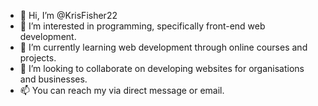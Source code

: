 - 👋 Hi, I’m @KrisFisher22
- 👀 I’m interested in programming, specifically front-end web development.
- 🌱 I’m currently learning web development through online courses and projects.
- 💞️ I’m looking to collaborate on developing websites for organisations and businesses.
- 📫 You can reach my via direct message or email. 

<!---
KrisFisher22/KrisFisher22 is a ✨ special ✨ repository because its `README.md` (this file) appears on your GitHub profile.
You can click the Preview link to take a look at your changes.
--->
